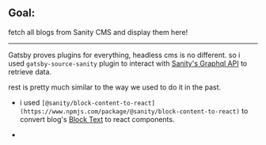 


## Goal:   

fetch all blogs from Sanity CMS and display them here!

---

Gatsby proves plugins for everything, headless cms is no different. so i used `gatsby-source-sanity` plugin to interact with [Sanity's Graphql API](https://www.sanity.io/docs/graphql) to retrieve data.

rest is pretty much similar to the way we used to do it in the past.

* i used `[@sanity/block-content-to-react](https://www.npmjs.com/package/@sanity/block-content-to-react)` to convert blog's [Block Text](https://www.sanity.io/docs/what-you-need-to-know-about-block-text) to react components.

* 

